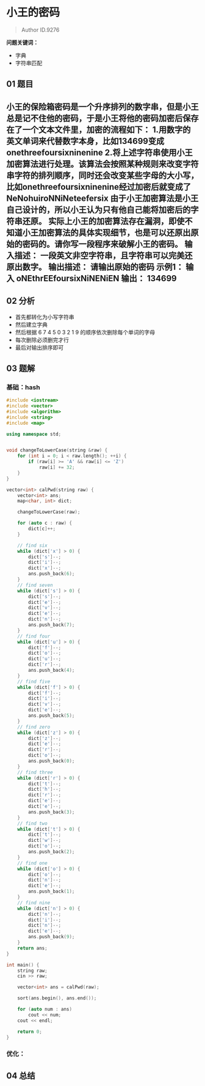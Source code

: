 # 小王的密码
> Author ID.9276 

**问题关键词：**

- 字典
- 字符串匹配

## 01 题目

小王的保险箱密码是一个升序排列的数字串，但是小王总是记不住他的密码，于是小王将他的密码加密后保存在了一个文本文件里，加密的流程如下：
1.用数字的英文单词来代替数字本身，比如134699变成onethreefoursixninenine
2.将上述字符串使用小王加密算法进行处理。该算法会按照某种规则来改变字符串字符的排列顺序，同时还会改变某些字母的大小写，比如onethreefoursixninenine经过加密后就变成了NeNohuiroNNiNeteefersix
由于小王加密算法是小王自己设计的，所以小王认为只有他自己能将加密后的字符串还原。
实际上小王的加密算法存在漏洞，即使不知道小王加密算法的具体实现细节，也是可以还原出原始的密码的。请你写一段程序来破解小王的密码。
输入描述：
一段英文非空字符串，且字符串可以完美还原出数字。
输出描述：
请输出原始的密码
示例1：
输入
oNEthrEEfoursixNiNENiEN
输出：
134699
--------------------- 
## 02 分析

- 首先都转化为小写字符串
- 然后建立字典
- 然后根据 6 7 4 5 0 3 2 1 9 的顺序依次删除每个单词的字母
- 每次删除必须删完才行
- 最后对输出排序即可

## 03 题解

### 基础：hash

```c++
#include <iostream>
#include <vector>
#include <algorithm>
#include <string>
#include <map>

using namespace std;


void changeToLowerCase(string &raw) {
    for (int i = 0; i < raw.length(); ++i) {
        if (raw[i] >= 'A' && raw[i] <= 'Z')
            raw[i] += 32;
    }
}

vector<int> calPwd(string raw) {
    vector<int> ans;
    map<char, int> dict;

    changeToLowerCase(raw);

    for (auto c : raw) {
        dict[c]++;
    }

    // find six
    while (dict['x'] > 0) {
        dict['s']--;
        dict['i']--;
        dict['x']--;
        ans.push_back(6);
    }
    // find seven
    while (dict['s'] > 0) {
        dict['s']--;
        dict['e']--;
        dict['v']--;
        dict['e']--;
        dict['n']--;
        ans.push_back(7);
    }
    // find four
    while (dict['u'] > 0) {
        dict['f']--;
        dict['o']--;
        dict['u']--;
        dict['r']--;
        ans.push_back(4);
    }
    // find five
    while (dict['f'] > 0) {
        dict['f']--;
        dict['i']--;
        dict['v']--;
        dict['e']--;
        ans.push_back(5);
    }
    // find zero
    while (dict['z'] > 0) {
        dict['z']--;
        dict['e']--;
        dict['r']--;
        dict['o']--;
        ans.push_back(0);
    }
    // find three
    while (dict['r'] > 0) {
        dict['t']--;
        dict['h']--;
        dict['r']--;
        dict['e']--;
        dict['e']--;
        ans.push_back(3);
    }
    // find two
    while (dict['t'] > 0) {
        dict['t']--;
        dict['w']--;
        dict['o']--;
        ans.push_back(2);
    }
    // find one
    while (dict['o'] > 0) {
        dict['o']--;
        dict['n']--;
        dict['e']--;
        ans.push_back(1);
    }
    // find nine
    while (dict['n'] > 0) {
        dict['n']--;
        dict['i']--;
        dict['n']--;
        dict['e']--;
        ans.push_back(9);
    }
    return ans;
}

int main() {
    string raw;
    cin >> raw;

    vector<int> ans = calPwd(raw);

    sort(ans.begin(), ans.end());

    for (auto num : ans)
        cout << num;
    cout << endl;

    return 0;
}
```





### 优化：



## 04 总结

